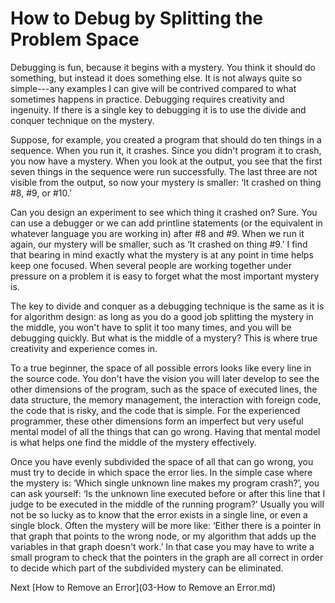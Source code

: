 # How to Debug by Splitting the Problem Space
[//]: # (Version:1.0.0)
Debugging is fun, because it begins with a mystery. You think it should do something, but instead it does something else. It is not always quite so simple---any examples I can give will be contrived compared to what sometimes happens in practice. Debugging requires creativity and ingenuity. If there is a single key to debugging it is to use the divide and conquer technique on the mystery.

Suppose, for example, you created a program that should do ten things in a sequence. When you run it, it crashes. Since you didn't program it to crash, you now have a mystery. When you look at the output, you see that the first seven things in the sequence were run successfully. The last three are not visible from the output, so now your mystery is smaller: ‘It crashed on thing #8, #9, or #10.’

Can you design an experiment to see which thing it crashed on? Sure. You can use a debugger or we can add printline statements (or the equivalent in whatever language you are working in) after #8 and #9. When we run it again, our mystery will be smaller, such as ‘It crashed on thing #9.’ I find that bearing in mind exactly what the mystery is at any point in time helps keep one focused. When several people are working together under pressure on a problem it is easy to forget what the most important mystery is.

The key to divide and conquer as a debugging technique is the same as it is for algorithm design: as long as you do a good job splitting the mystery in the middle, you won't have to split it too many times, and you will be debugging quickly. But what is the middle of a mystery? This is where true creativity and experience comes in.

To a true beginner, the space of all possible errors looks like every line in the source code. You don't have the vision you will later develop to see the other dimensions of the program, such as the space of executed lines, the data structure, the memory management, the interaction with foreign code, the code that is risky, and the code that is simple. For the experienced programmer, these other dimensions form an imperfect but very useful mental model of all the things that can go wrong. Having that mental model is what helps one find the middle of the mystery effectively.

Once you have evenly subdivided the space of all that can go wrong, you must try to decide in which space the error lies. In the simple case where the mystery is: ‘Which single unknown line makes my program crash?’, you can ask yourself: ‘Is the unknown line executed before or after this line that I judge to be executed in the middle of the running program?’ Usually you will not be so lucky as to know that the error exists in a single line, or even a single block. Often the mystery will be more like: ‘Either there is a pointer in that graph that points to the wrong node, or my algorithm that adds up the variables in that graph doesn't work.’ In that case you may have to write a small program to check that the pointers in the graph are all correct in order to decide which part of the subdivided mystery can be eliminated.

Next [How to Remove an Error](03-How to Remove an Error.md)
